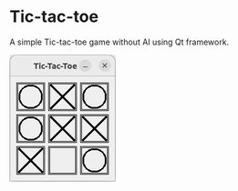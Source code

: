 Tic-tac-toe
===========

A simple Tic-tac-toe game without AI using Qt framework.

![Qt Tic-tac-toe Screenshot](screen.png)
